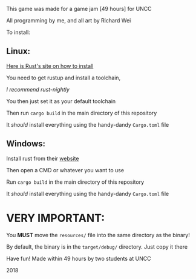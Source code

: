 This game was made for a game jam [49 hours] for UNCC

All programming by me, and all art by Richard Wei

To install:
## Linux:

[Here is Rust's site on how to install](https://www.rust-lang.org/en-US/other-installers.html)

You need to get rustup and install a toolchain,

*I recommend rust-nightly*

You then just set it as your default toolchain

Then run `cargo build` in the main directory of this repository

It *should* install everything using the handy-dandy `Cargo.toml` file

## Windows:

Install rust from their [website](https://www.rust-lang.org)

Then open a CMD or whatever you want to use

Run `cargo build` in the main directory of this repository

It *should* install everything using the handy-dandy `Cargo.toml` file

# VERY IMPORTANT:

You **MUST** move the `resources/` file into the same directory as the binary!

By default, the binary is in the `target/debug/` directory. Just copy it there

Have fun! Made within 49 hours by two students at UNCC

2018